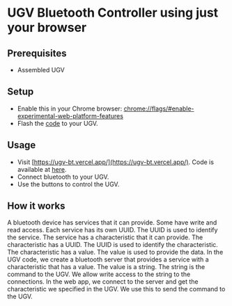 # UGV Bluetooth Controller using just your browser

## Prerequisites

- Assembled UGV

## Setup

- Enable this in your Chrome browser:
[chrome://flags/#enable-experimental-web-platform-features](chrome://flags/#enable-experimental-web-platform-features)
- Flash the [code](./) to your UGV.

## Usage

- Visit [https://ugv-bt.vercel.app/](https://ugv-bt.vercel.app/). Code is available at [here](./app/).
- Connect bluetooth to your UGV.
- Use the buttons to control the UGV.

## How it works

A bluetooth device has services that it can provide. Some have write and read access. Each service has its own UUID. The UUID is used to identify the service. The service has a characteristic that it can provide. The characteristic has a UUID. The UUID is used to identify the characteristic. The characteristic has a value. The value is used to provide the data. In the UGV code, we create a bluetooth server that provides a service with a characteristic that has a value. The value is a string. The string is the command to the UGV. We allow write access to the string to the connections. In the web app, we connect to the server and get the characteristic we specified in the UGV. We use this to send the command to the UGV.
